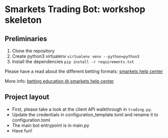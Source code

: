 # Smarkets Trading Bot: workshop skeleton

## Preliminaries
1. Clone the repository
2. Create python3 virtualenv
```virtualenv venv --python=python3```
3. Install the dependencies
```pip install -r requirements.txt```

Please have a read about the different betting formats:
[smarkets help center](https://help.smarkets.com/hc/en-gb/articles/214071849-What-are-the-different-betting-odds-formats)

More info:
[betting education @ smarkets help center](https://help.smarkets.com/hc/en-gb/categories/201728845-Betting-education)

## Project layout

* First, please take a look at the client API walkthrough in `trading.py`.
* Update the credentials in configuration_template.toml and rename it to configuration.toml
* The main bot entrypoint is in main.py
* Have fun!
